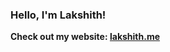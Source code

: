 ### Hello, I'm Lakshith!


**Check out my website: [lakshith.me]([https://lakshith.me](https://lakshith-403.github.io/))**
